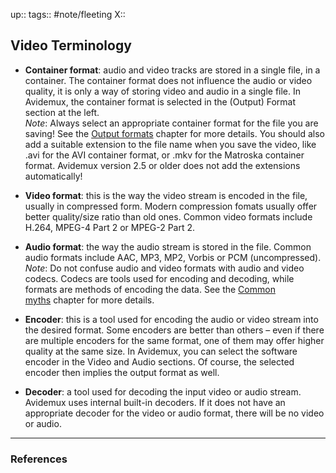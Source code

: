 up::
tags:: #note/fleeting 
X:: 

## Video Terminology

-   **Container format**: audio and video tracks are stored in a single file, in a container. The container format does not influence the audio or video quality, it is only a way of storing video and audio in a single file. In Avidemux, the container format is selected in the (Output) Format section at the left.  
    _Note_: Always select an appropriate container format for the file you are saving! See the [Output formats](https://www.avidemux.org/admWiki/doku.php?id=general:output_formats "general:output_formats") chapter for more details. You should also add a suitable extension to the file name when you save the video, like .avi for the AVI container format, or .mkv for the Matroska container format. Avidemux version 2.5 or older does not add the extensions automatically!
    
-   **Video format**: this is the way the video stream is encoded in the file, usually in compressed form. Modern compression fomats usually offer better quality/size ratio than old ones. Common video formats include H.264, MPEG-4 Part 2 or MPEG-2 Part 2.
    
-   **Audio format**: the way the audio stream is stored in the file. Common audio formats include AAC, MP3, MP2, Vorbis or PCM (uncompressed).  
    _Note_: Do not confuse audio and video formats with audio and video codecs. Codecs are tools used for encoding and decoding, while formats are methods of encoding the data. See the [Common myths](https://www.avidemux.org/admWiki/doku.php?id=general:common_myths#software_vs_format_format_vs_codec "general:common_myths") chapter for more details.
    
-   **Encoder**: this is a tool used for encoding the audio or video stream into the desired format. Some encoders are better than others – even if there are multiple encoders for the same format, one of them may offer higher quality at the same size. In Avidemux, you can select the software encoder in the Video and Audio sections. Of course, the selected encoder then implies the output format as well.
    
-   **Decoder**: a tool used for decoding the input video or audio stream. Avidemux uses internal built-in decoders. If it does not have an appropriate decoder for the video or audio format, there will be no video or audio.


---

### References